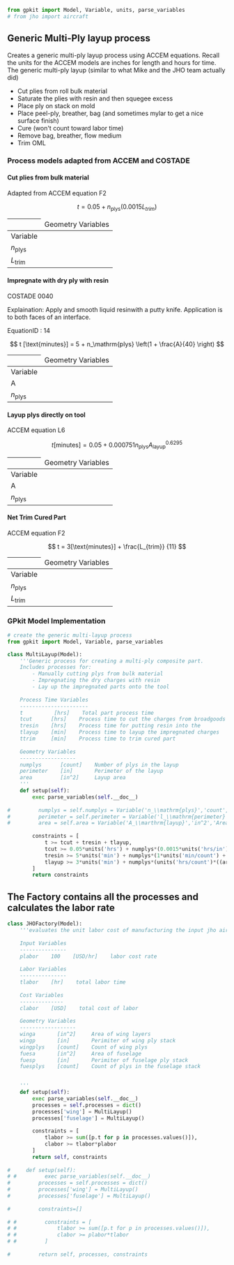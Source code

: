 

```python
from gpkit import Model, Variable, units, parse_variables
# from jho import aircraft
```

## Generic Multi-Ply layup process

Creates a generic multi-ply layup process using ACCEM equations. Recall the units for the ACCEM models are inches for length and hours for time. The generic multi-ply layup (similar to what Mike and the JHO team actually did)

  * Cut plies from roll bulk material
  * Saturate the plies with resin and then squegee excess
  * Place ply on stack on mold
  * Place peel-ply, breather, bag (and sometimes mylar to get a nice surface finish)
  * Cure (won't count toward labor time)
  * Remove bag, breather, flow medium
  * Trim OML

### Process models adapted from ACCEM and COSTADE

#### Cut plies from bulk material
Adapted from ACCEM equation F2

$$ t = 0.05 + n_\mathrm{plys}(0.0015 L_{trim}) $$

| <td colspan=3> Geometry Variables |
| -------------------------------- |
| Variable | Description | Units |
| $n_\mathrm{plys}$ | Number of plys in the stack | $\text{count}$ |
| $L_\mathrm{trim}$ | The perimeter of the ply to cut | $\text{in}$ |

#### Impregnate with dry ply with resin
COSTADE 0040


Explaination: Apply and smooth liquid resinwith a putty knife. Application is to both faces of an interface.


EquationID : 14

$$ t [\text{minutes}] = 5 + n_\mathrm{plys} \left(1 + \frac{A}{40} \right) $$

| <td colspan=3> Geometry Variables |
| --------------------- |
| Variable | Description | Units |
| A | ply area | $\text{in}^2$ |
| $n_\mathrm{plys}$ | Ply count | $\text{count}$ |

#### Layup plys directly on tool
ACCEM equation L6

$$ t [\text{minutes}] = 0.05 + 0.000751 n_\mathrm{plys} A_\mathrm{layup}^{0.6295} $$

| <td colspan=3> Geometry Variables |
| --------------------- |
| Variable | Description | Units |
| A | Layup area | $\text{in}^2$ |
| $n_\mathrm{plys}$ | Ply count | $\text{count}$ |

#### Net Trim Cured Part
ACCEM equation F2

$$ t = 3[\text{minutes}] + \frac{L_{trim}} {11}  $$

| <td colspan=3> Geometry Variables |
| -------------------------------- |
| Variable | Description | Units |
| $n_\mathrm{plys}$ | Number of plys in the stack | $\text{count}$ |
| $L_\mathrm{trim}$ | The perimeter of the layup to trim | $\text{in}$ |

### GPkit Model Implementation


```python
# create the generic multi-layup process
from gpkit import Model, Variable, parse_variables

class MultiLayup(Model):
    '''Generic process for creating a multi-ply composite part.
    Includes processes for:
        - Manually cutting plys from bulk material
        - Impregnating the dry charges with resin
        - Lay up the impregnated parts onto the tool
    
    Process Time Variables
    ----------------------
    t          [hrs]    Total part process time
    tcut      [hrs]    Process time to cut the charges from broadgoods
    tresin    [hrs]    Process time for putting resin into the 
    tlayup    [min]    Process time to layup the impregnated charges
    ttrim     [min]    Process time to trim cured part
    
    Geometry Variables
    ------------------
    numplys      [count]    Number of plys in the layup
    perimeter    [in]       Perimeter of the layup
    area         [in^2]     Layup area
    '''
    def setup(self):
        exec parse_variables(self.__doc__)
        
#         numplys = self.numplys = Variable('n_\\mathrm{plys}','count','Number of plys in the layup')
#         perimeter = self.perimeter = Variable('l_\\mathrm{perimeter}','in','Perimeter length of the layup')
#         area = self.area = Variable('A_\\marthrm{layup}','in^2','Area of the layup')
        
        constraints = [
            t >= tcut + tresin + tlayup,
            tcut >= 0.05*units('hrs') + numplys*(0.0015*units('hrs/in')*perimeter),                         # Cut out plys
            tresin >= 5*units('min') + numplys*(1*units('min/count') + area/(40*units('in^2/min'))),        # Impregnate with resin
            tlayup >= 3*units('min') + numplys*(units('hrs/count')*((area/units('in^2'))**0.6295/1331)),    # Layup Plies            
        ]
        return constraints
```

## The Factory contains all the processes and calculates the labor rate


```python
class JHOFactory(Model):
    '''evaluates the unit labor cost of manufacturing the input jho aircraft
    
    Input Variables
    ---------------
    plabor    100    [USD/hr]    labor cost rate
    
    Labor Variables
    ---------------
    tlabor    [hr]    total labor time
    
    Cost Variables
    --------------
    clabor    [USD]    total cost of labor
    
    Geometry Variables
    ------------------
    winga       [in^2]     Area of wing layers
    wingp       [in]       Perimiter of wing ply stack
    wingplys    [count]    Count of wing plys
    fuesa       [in^2]     Area of fuselage
    fuesp       [in]       Perimiter of fuselage ply stack
    fuesplys    [count]    Count of plys in the fuselage stack

        
    '''
    def setup(self):
        exec parse_variables(self.__doc__)
        processes = self.processes = dict()
        processes['wing'] = MultiLayup()
        processes['fuselage'] = MultiLayup()
        
        constraints = [
            tlabor >= sum([p.t for p in processes.values()]),
            clabor >= tlabor*plabor
        ]
        return self, constraints
    
#     def setup(self):
# #         exec parse_variables(self.__doc__)
#         processes = self.processes = dict()
#         processes['wing'] = MultiLayup()
#         processes['fuselage'] = MultiLayup()
        
#         constraints=[]
        
# #         constraints = [
# #             tlabor >= sum([p.t for p in processes.values()]),
# #             clabor >= plabor*tlabor
# #         ]
        
#         return self, processes, constraints
```
